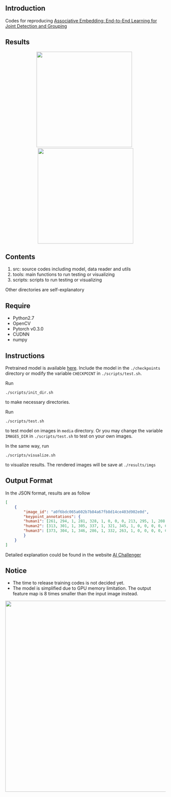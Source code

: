 ## Introduction

Codes for reproducing [Associative Embedding: End-to-End Learning for Joint Detection and Grouping](https://arxiv.org/abs/1611.05424)

## Results

<div align='center'>
<img src="https://github.com/JakeRenn/Pytorch-Multi-Person-Pose-Estimation/blob/master/media/ori_images/ski.jpg", width="300", height="300">
&nbsp;
<img src="https://github.com/JakeRenn/Pytorch-Multi-Person-Pose-Estimation/blob/master/pics/ski.jpg", width="300", height="300">
</div>

## Contents

1. src: source codes including model, data reader and utils
2. tools: main functions to run testing or visualizing
3. scripts: scripts to run testing or visualizing

Other directories are self-explanatory

## Require

* Python2.7
* OpenCV
* Pytorch v0.3.0
* CUDNN
* numpy

## Instructions

Pretrained model is available [here](https://pan.baidu.com/s/1nvKJlFz). Include the model in the `./checkpoints` directory or modify the variable `CHECKPOINT` in `./scripts/test.sh`.


Run
```
./scripts/init_dir.sh
```
to make necessary directories.

Run
```
./scripts/test.sh
```
to test model on images in `media` directory. Or you may change the variable `IMAGES_DIR` in `./scripts/test.sh` to test on your own images.

In the same way, run
```
./scripts/visualize.sh
```
to visualize results. The rendered images will be save at `./results/imgs`

## Output Format
In the JSON format, results are as follow

```json
[
    {
        "image_id": "a0f6bdc065a602b7b84a67fb8d14ce403d902e0d",
        "keypoint_annotations": {
        "human1": [261, 294, 1, 281, 328, 1, 0, 0, 0, 213, 295, 1, 208, 346, 1, 192, 335, 1, 245, 375, 1, 255, 432, 1, 244, 494, 1, 221, 379, 1, 219, 442, 1, 226, 491, 1, 226, 256, 1, 231, 284, 1],
        "human2": [313, 301, 1, 305, 337, 1, 321, 345, 1, 0, 0, 0, 0, 0, 0, 0, 0, 0, 313, 359, 1, 320, 409, 1, 311, 454, 1, 0, 0, 0, 330, 409, 1, 324, 446, 1, 337, 284, 1, 327, 302, 1],
        "human3": [373, 304, 1, 346, 286, 1, 332, 263, 1, 0, 0, 0, 0, 0, 0, 345, 313, 1, 0, 0, 0, 0, 0, 0, 0, 0, 0, 363, 386, 1, 361, 424, 1, 361, 475, 1, 365, 273, 1, 369, 297, 1],
        }
    }
]
```

Detailed explanation could be found in the website [AI Challenger](https://challenger.ai/competition/keypoint/subject)

## Notice

* The time to release training codes is not decided yet.
* The model is simplified due to GPU memory limitation. The output feature map is 8 times smaller than the input image instead.

<div align='center'>
<img src="https://github.com/JakeRenn/Pytorch-Multi-Person-Pose-Estimation/blob/master/pics/leaderboard.png", width="600", height="600">
</div>
